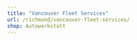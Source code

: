 ```yaml
---
title: "Vancouver Fleet Services"
url: /richmond/vancouver-fleet-services/
shop: Autowerkstatt
---
```

